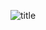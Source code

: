 ![title](https://user-images.githubusercontent.com/50805657/73585707-20675b00-44e7-11ea-9309-0fe00f08e56b.png)